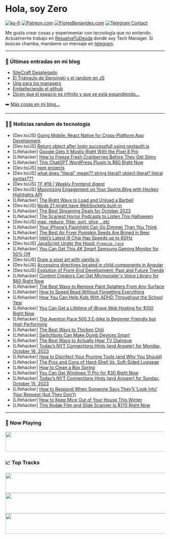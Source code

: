 # Hola, soy Zero

[![ko-fi](https://ko-fi.com/img/githubbutton_sm.svg)](https://ko-fi.com/J3J4N0LUK)
[![Patreon.com](https://img.shields.io/endpoint.svg?url=https%3A%2F%2Fshieldsio-patreon.vercel.app%2Fapi%3Fusername%3Dzerodragon%26type%3Dpatrons&style=for-the-badge)](https://patreon.com/zerodragon)
[![FloresBenavides.com](https://img.shields.io/website?down_message=oops&label=MiBlog&style=for-the-badge&up_message=online&url=https%3A%2F%2Ffloresbenavides.com)](https://floresbenavides.com)
[![Telegram Contact](https://img.shields.io/badge/escr%C3%ADbeme-ZeroDragon-%2326A5E4?style=for-the-badge&logo=telegram)](https://t.me/zerodragon)

Me gusta crear cosas y experimentar con tecnología que no entiendo.
Actualmente trabajo en [ResuelveTuDeuda](http://github.com/resuelve) donde soy Tech Manager.
Si buscas chamba, mandame un mensaje en [telegram](https://t.me/zerodragon).

---

### 📕 Últimas entradas en mi blog
<!-- BLOG-POST-LIST:START -->
- [SiteCraft Desplegado](https://floresbenavides.com/sitecraft-desplegado/)
- [El Triángulo de Sierpinski y el random en JS](https://floresbenavides.com/el-triangulo-de-sierpinski-y-el-random-en-js/)
- [Una para los managers](https://floresbenavides.com/una-para-los-managers/)
- [Embelleciendo el github](https://floresbenavides.com/embelleciendo-el-github/)
- [Dicen que el espacio es infinito y que se está expandiendo…](https://floresbenavides.com/dicen-que-el-espacio-es-infinito-y-que-se-esta-expandiendo/)
<!-- BLOG-POST-LIST:END -->

➡️ [Más cosas en mi blog...](https://floresbenavides.com)

---

### 👨‍💻 Noticias random de tecnología
<!-- TECH-POSTS:START -->
- [Dev.to/JS] [Going Mobile: React Native for Cross-Platform App Development](https://dev.to/rowsanali/going-mobile-react-native-for-cross-platform-app-development-251i)
- [Dev.to/JS] [Return object after login successfull using nextauth.js](https://dev.to/imsan/return-object-after-login-successfull-using-nextauthjs-3lgc)
- [Lifehacker] [Google Gets It Mostly Right With the Pixel 8 Pro](https://lifehacker.com/google-pixel-8-pro-review-1850930355)
- [Lifehacker] [How to Freeze Fresh Cranberries Before They Get Slimy](https://lifehacker.com/how-to-freeze-fresh-cranberries-1849801424)
- [Lifehacker] [This ChatGPT WordPress Plugin Is $60 Right Now](https://lifehacker.com/this-chatgpt-wordpress-plugin-is-60-right-now-1850911855)
- [Dev.to/JS] [npm projects](https://dev.to/itsmohamedyahia/npm-projects-4o7a)
- [Dev.to/JS] [what does &quot;literal&quot; mean?? string literal? object literal? literal syntax???](https://dev.to/itsmohamedyahia/what-does-literal-mean-string-literal-object-literal-literal-syntax-3k08)
- [Dev.to/JS] [TF #19 | Weekly Frontend digest](https://dev.to/tech_foutraque/tf-19-weekly-frontend-digest-kfi)
- [Dev.to/JS] [Maximizing Engagement on Your Sports Blog with Hockey Highlights API](https://dev.to/sports_junkie/maximizing-engagement-on-your-sports-blog-with-hockey-highlights-api-232m)
- [Lifehacker] [The Right Ways to Load and Unload a Barbell](https://lifehacker.com/the-right-ways-to-load-and-unload-a-barbell-1850925490)
- [Dev.to/JS] [Node 21 might have WebSockets built-in](https://dev.to/andreasbergstrom/node-21-might-have-websockets-built-in-24f3)
- [Lifehacker] [The Best Streaming Deals for October 2023](https://lifehacker.com/best-streaming-deals-1850763728)
- [Lifehacker] [The Scariest Horror Podcasts to Listen This Halloween](https://lifehacker.com/the-best-horror-podcasts-for-halloween-1850930127)
- [Dev.to/JS] [map, reduce, filter, sort, slice ...etc](https://dev.to/nawazmujawar/map-reduce-filter-sort-slice-etc-methods-of-array-in-js-2f9o)
- [Lifehacker] [Your iPhone’s Flashlight Can Go Dimmer Than You Think](https://lifehacker.com/your-iphone-s-flashlight-can-go-dimmer-than-you-think-1850930045)
- [Lifehacker] [The Best Air Fryer Pumpkin Seeds Are Brined in Beer](https://lifehacker.com/you-should-brine-some-pumpkin-seeds-in-beer-and-air-fry-1847956673)
- [Lifehacker] [Intel’s Latest i9 Chip Has Speeds up to 6GHz](https://lifehacker.com/intel-s-latest-i9-chip-has-speeds-up-to-6ghz-1850929876)
- [Dev.to/JS] [JavaScript Under the Hood: `Promise.race`](https://dev.to/doziestar/javascript-under-the-hood-promiserace-3pba)
- [Lifehacker] [You Can Get This 4K Smart Samsung Gaming Monitor for 50% Off](https://lifehacker.com/you-can-get-this-4k-smart-samsung-gaming-monitor-for-50-1850929682)
- [Dev.to/JS] [Draw a pixel art with vanilla js](https://dev.to/hoanganhlam/draw-a-pixel-art-with-vanilla-js-jj4)
- [Dev.to/JS] [Accessing directives located in child components in Angular](https://dev.to/dmitryefimenko/accessing-directives-located-in-child-components-in-angular-1fl8)
- [Dev.to/JS] [Evolution of Front-End Development: Past and Future Trends](https://dev.to/c0mmand3rj/evolution-of-front-end-development-past-and-future-trends-4n8i)
- [Lifehacker] [Content Creators Can Get Micmonster&#39;s Voice Library for $60 Right Now](https://lifehacker.com/content-creators-can-get-micmonsters-voice-library-for-1850899854)
- [Lifehacker] [The Best Ways to Remove Paint Splatters From Any Surface](https://lifehacker.com/best-ways-remove-paint-from-any-surface-1850928455)
- [Lifehacker] [How to Speed Read Without Forgetting Everything](https://lifehacker.com/how-to-speed-read-without-forgetting-everything-1850928985)
- [Lifehacker] [How You Can Help Kids With ADHD Throughout the School Year](https://lifehacker.com/how-you-can-help-kids-with-adhd-throughout-the-school-y-1850928950)
- [Lifehacker] [You Can Get a Lifetime of iBrave Web Hosting for $100 Right Now](https://lifehacker.com/you-can-get-a-lifetime-of-ibrave-web-hosting-for-100-r-1850899833)
- [Lifehacker] [The Aventon Pace 500.3 E-bike Is Beginner Friendly but High Performing](https://lifehacker.com/the-aventon-pace-500-3-e-bike-is-beginner-friendly-but-1850928918)
- [Lifehacker] [The Best Ways to Thicken Chili](https://lifehacker.com/the-best-ways-to-thicken-chili-1850922435)
- [Lifehacker] [Switchbots Can Make Dumb Devices Smart](https://lifehacker.com/switchbots-can-make-dumb-devices-smart-1850924093)
- [Lifehacker] [The Best Ways to Actually Hear TV Dialogue](https://lifehacker.com/the-best-ways-to-actually-hear-tv-dialogue-1850921387)
- [Lifehacker] [Today’s NYT Connections Hints &lpar;and Answer&rpar; for Monday, October 16, 2023](https://lifehacker.com/nyt-connections-answer-today-october-16-2023-1850924829)
- [Lifehacker] [How to Disinfect Your Pruning Tools &lpar;and Why You Should&rpar;](https://lifehacker.com/how-to-disinfect-your-pruning-tools-and-why-you-should-1850921527)
- [Lifehacker] [The Pros and Cons of Hard-Shell Vs. Soft-Sided Luggage](https://lifehacker.com/the-pros-and-cons-of-hard-shell-vs-soft-sided-luggage-1850921535)
- [Lifehacker] [How to Clean a Box Spring](https://lifehacker.com/how-to-clean-a-box-spring-1850921545)
- [Lifehacker] [You Can Get Windows 11 Pro for $30 Right Now](https://lifehacker.com/you-can-get-windows-11-pro-for-30-right-now-1850899787)
- [Lifehacker] [Today’s NYT Connections Hints &lpar;and Answer&rpar; for Sunday, October 15, 2023](https://lifehacker.com/nyt-connections-answer-today-october-15-2023-1850924736)
- [Lifehacker] [How to Respond When Someone Says They’ll ‘Look Into’ Your Request &lpar;but They Don’t&rpar;](https://lifehacker.com/how-to-respond-when-someone-says-they-ll-look-into-yo-1850921606)
- [Lifehacker] [How to Keep Mice Out of Your House This Winter](https://lifehacker.com/how-to-keep-mice-out-of-your-house-this-winter-1850921825)
- [Lifehacker] [This Kodak Film and Slide Scanner Is $170 Right Now](https://lifehacker.com/this-kodak-film-and-slide-scanner-is-170-right-now-1850892504)<!-- TECH-POSTS:END -->

---

### 🎵 Now Playing
<a href="https://spotify-now-playing-dun.vercel.app/now-playing?open"><img src="https://spotify-now-playing-dun.vercel.app/now-playing" width="540" height="64"></a>

### 📈 Top Tracks
<a href="https://spotify-now-playing-dun.vercel.app/top-tracks?i=1&open"><img src="https://spotify-now-playing-dun.vercel.app/top-tracks?i=1" width="540" height="64"></a>
<a href="https://spotify-now-playing-dun.vercel.app/top-tracks?i=2&open"><img src="https://spotify-now-playing-dun.vercel.app/top-tracks?i=2" width="540" height="64"></a>
<a href="https://spotify-now-playing-dun.vercel.app/top-tracks?i=3&open"><img src="https://spotify-now-playing-dun.vercel.app/top-tracks?i=3" width="540" height="64"></a>
